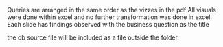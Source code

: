 Queries are arranged in the same order as the vizzes in the pdf 
All visuals were done within excel and no further transformation was done in excel.
Each slide has findings observed with the business question as the title 


the db source file will be included as a file outside the folder.
